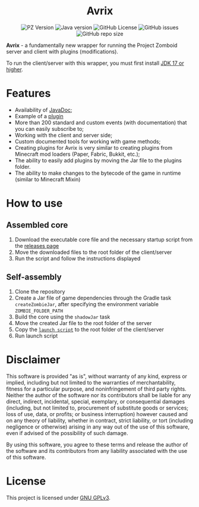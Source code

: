 <div align="center">
    <h1>Avrix</h1>
</div>

<p align="center">
    <img alt="PZ Version" src="https://img.shields.io/badge/Project_Zomboid-41.78.16-blue">
    <img alt="Java version" src="https://img.shields.io/badge/Java-17-orange">
    <img alt="GitHub License" src="https://img.shields.io/github/license/Brov3r/Avrix">
    <img alt="GitHub issues" src="https://img.shields.io/github/issues-raw/Brov3r/Avrix">
    <img alt="GitHub repo size" src="https://img.shields.io/github/repo-size/Brov3r/Avrix">
</p>

**Avrix** - a fundamentally new wrapper for running the Project Zomboid server and client with plugins (modifications).

To run the client/server with this wrapper, you must first
install [JDK 17 or higher](https://www.oracle.com/java/technologies/downloads/).

# Features

- Availability of [JavaDoc](https://brov3r.github.io/Avrix/);
- Example of a [plugin](https://github.com/Brov3r/Avrix/tree/main/example-plugin)
- More than 200 standard and custom events (with documentation) that you can easily subscribe to;
- Working with the client and server side;
- Custom documented tools for working with game methods;
- Creating plugins for Avrix is very similar to creating plugins from Minecraft mod loaders (Paper, Fabric, Bukkit, etc.);
- The ability to easily add plugins by moving the Jar file to the plugins folder.
- The ability to make changes to the bytecode of the game in runtime (similar to Minecraft Mixin)

# How to use

## Assembled core
1) Download the executable core file and the necessary startup script from the [releases page](https://github.com/Brov3r/Avrix/releases )
2) Move the downloaded files to the root folder of the client/server
3) Run the script and follow the instructions displayed

## Self-assembly
1) Clone the repository
2) Create a Jar file of game dependencies through the Gradle task `createZombieJar`, after specifying the environment
   variable `ZOMBIE_FOLDER_PATH`
3) Build the core using the `shadowJar` task
4) Move the created Jar file to the root folder of the server
5) Copy the [`launch script`](./scripts) to the root folder of the client/server
6) Run launch script

# Disclaimer

This software is provided "as is", without warranty of any kind, express or implied, including but not limited to the
warranties of merchantability, fitness for a particular purpose, and noninfringement of third party rights. Neither the
author of the software nor its contributors shall be liable for any direct, indirect, incidental, special, exemplary, or
consequential damages (including, but not limited to, procurement of substitute goods or services; loss of use, data, or
profits; or business interruption) however caused and on any theory of liability, whether in contract, strict liability,
or tort (including negligence or otherwise) arising in any way out of the use of this software, even if advised of the
possibility of such damage.

By using this software, you agree to these terms and release the author of the software and its contributors from any
liability associated with the use of this software.

# License

This project is licensed under [GNU GPLv3](./LICENSE).